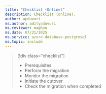 ```yaml
---
title: "Checklist (Online)"
description: Checklist (online).
author: apduvuri
ms.author: adityaduvuri
ms.reviewer: maghan
ms.date: 07/21/2025
ms.service: azure-database-postgresql
ms.topic: include
---
```

> [!div class="checklist"]
>  
> - Prerequisites
> - Perform the migration
> - Monitor the migration
> - Initiate the cutover
> - Check the migration when completed